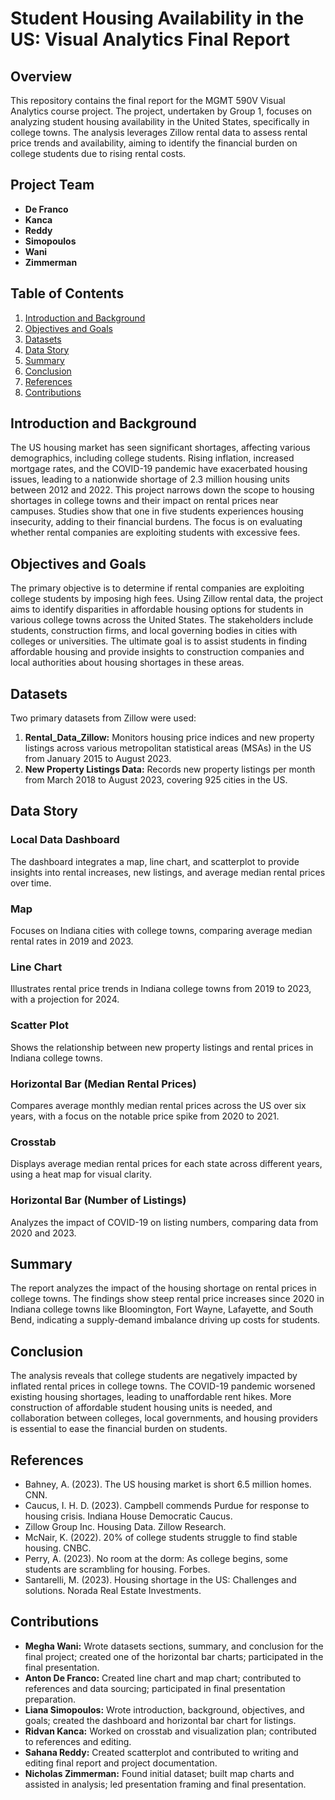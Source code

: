 # Student Housing Availability in the US: Visual Analytics Final Report

## Overview
This repository contains the final report for the MGMT 590V Visual Analytics course project. The project, undertaken by Group 1, focuses on analyzing student housing availability in the United States, specifically in college towns. The analysis leverages Zillow rental data to assess rental price trends and availability, aiming to identify the financial burden on college students due to rising rental costs.

## Project Team
- **De Franco**
- **Kanca**
- **Reddy**
- **Simopoulos**
- **Wani**
- **Zimmerman**

## Table of Contents
1. [Introduction and Background](#introduction-and-background)
2. [Objectives and Goals](#objectives-and-goals)
3. [Datasets](#datasets)
4. [Data Story](#data-story)
5. [Summary](#summary)
6. [Conclusion](#conclusion)
7. [References](#references)
8. [Contributions](#contributions)

## Introduction and Background
The US housing market has seen significant shortages, affecting various demographics, including college students. Rising inflation, increased mortgage rates, and the COVID-19 pandemic have exacerbated housing issues, leading to a nationwide shortage of 2.3 million housing units between 2012 and 2022. This project narrows down the scope to housing shortages in college towns and their impact on rental prices near campuses. Studies show that one in five students experiences housing insecurity, adding to their financial burdens. The focus is on evaluating whether rental companies are exploiting students with excessive fees.

## Objectives and Goals
The primary objective is to determine if rental companies are exploiting college students by imposing high fees. Using Zillow rental data, the project aims to identify disparities in affordable housing options for students in various college towns across the United States. The stakeholders include students, construction firms, and local governing bodies in cities with colleges or universities. The ultimate goal is to assist students in finding affordable housing and provide insights to construction companies and local authorities about housing shortages in these areas.

## Datasets
Two primary datasets from Zillow were used:
1. **Rental_Data_Zillow:** Monitors housing price indices and new property listings across various metropolitan statistical areas (MSAs) in the US from January 2015 to August 2023.
2. **New Property Listings Data:** Records new property listings per month from March 2018 to August 2023, covering 925 cities in the US.

## Data Story
### Local Data Dashboard
The dashboard integrates a map, line chart, and scatterplot to provide insights into rental increases, new listings, and average median rental prices over time.

### Map
Focuses on Indiana cities with college towns, comparing average median rental rates in 2019 and 2023.

### Line Chart
Illustrates rental price trends in Indiana college towns from 2019 to 2023, with a projection for 2024.

### Scatter Plot
Shows the relationship between new property listings and rental prices in Indiana college towns.

### Horizontal Bar (Median Rental Prices)
Compares average monthly median rental prices across the US over six years, with a focus on the notable price spike from 2020 to 2021.

### Crosstab
Displays average median rental prices for each state across different years, using a heat map for visual clarity.

### Horizontal Bar (Number of Listings)
Analyzes the impact of COVID-19 on listing numbers, comparing data from 2020 and 2023.

## Summary
The report analyzes the impact of the housing shortage on rental prices in college towns. The findings show steep rental price increases since 2020 in Indiana college towns like Bloomington, Fort Wayne, Lafayette, and South Bend, indicating a supply-demand imbalance driving up costs for students.

## Conclusion
The analysis reveals that college students are negatively impacted by inflated rental prices in college towns. The COVID-19 pandemic worsened existing housing shortages, leading to unaffordable rent hikes. More construction of affordable student housing units is needed, and collaboration between colleges, local governments, and housing providers is essential to ease the financial burden on students.

## References
- Bahney, A. (2023). The US housing market is short 6.5 million homes. CNN.
- Caucus, I. H. D. (2023). Campbell commends Purdue for response to housing crisis. Indiana House Democratic Caucus.
- Zillow Group Inc. Housing Data. Zillow Research.
- McNair, K. (2022). 20% of college students struggle to find stable housing. CNBC.
- Perry, A. (2023). No room at the dorm: As college begins, some students are scrambling for housing. Forbes.
- Santarelli, M. (2023). Housing shortage in the US: Challenges and solutions. Norada Real Estate Investments.

## Contributions
- **Megha Wani:** Wrote datasets sections, summary, and conclusion for the final project; created one of the horizontal bar charts; participated in the final presentation.
- **Anton De Franco:** Created line chart and map chart; contributed to references and data sourcing; participated in final presentation preparation.
- **Liana Simopoulos:** Wrote introduction, background, objectives, and goals; created the dashboard and horizontal bar chart for listings.
- **Ridvan Kanca:** Worked on crosstab and visualization plan; contributed to references and editing.
- **Sahana Reddy:** Created scatterplot and contributed to writing and editing final report and project documentation.
- **Nicholas Zimmerman:** Found initial dataset; built map charts and assisted in analysis; led presentation framing and final presentation.
